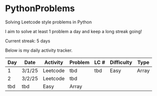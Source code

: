 # PythonProblems
Solving Leetcode style problems in Python

I aim to solve at least 1 problem a day and keep a long streak going!

Current streak: 5 days

Below is my daily activity tracker.

|Day|Date|Activity|Problem|LC #|Difficulty|Type|
|---|---|---|---|---|---|---|
|1|3/1/25|Leetcode|tbd|tbd|Easy|Array|
|2|3/2/25|Leetcode|tbd
tbd|tbd|Easy|Array|